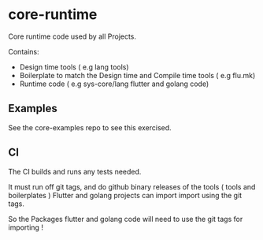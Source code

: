 # core-runtime

Core runtime code used by all Projects.

Contains:
- Design time tools ( e.g lang tools)
- Boilerplate to match the Design time and Compile time tools ( e.g flu.mk)
- Runtime code ( e.g sys-core/lang flutter and golang code)

## Examples

See the core-examples repo to see this exercised.

## CI

The CI builds and runs any tests needed.

It must run off git tags, and do github binary releases of the tools ( tools and boilerplates )
Flutter and golang projects can import import using the git tags.

So the Packages flutter and golang code will need to use the git tags for importing !
